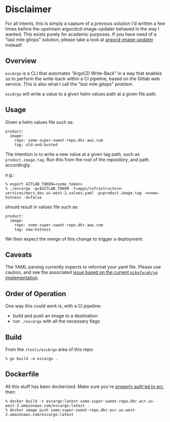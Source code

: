 # Disclaimer

For all intents, this is simply a capture of a previous solution I'd written a few times before the upstream argocdcd-image-updater behaved in the way I wanted. This exists purely for academic purposes. If you have need of a "last mile gitops" solution, please take a look at [argocd-image-updater](https://argocd-image-updater.readthedocs.io/en/stable/) instead! 

## Overview

`escArgo` is a CLI that automates "ArgoCD Write-Back" in a way that enables us to perform the write-back within a CI pipeline, based on the Gitlab web service. This is also what I call the "last mile gitops" problem.

`escArgo` will write a value to a given helm values path at a given file path.

## Usage

Given a helm values file such as:

```
product:
  image:
    repo: some-super-sweet-repo.dkr.aws.com
    tag: old-and-busted
```

The intention is to write a new value at a given tag path, such as `product.image.tag`. Run this from the root of the repository, and path accordingly.

e.g.:

```
% export GITLAB_TOKEN=<some_token>
% ./escargo -g=$GITLAB_TOKEN -f=apps/infrastructure-services/mars.dev.us-west-2.values.yaml -p=product.image.tag -n=new-hotness -d=false
```

should result in values file such as:

```
product:
  image:
    repo: some-super-sweet-repo.dkr.aws.com
    tag: new-hotness
```

We then expect the merge of this change to trigger a deployment.

## Caveats

The YAML parsing currently expects to reformat your yaml file. Please use caution, and see the associated [issue based on the current `mikefarah/yq` implementation](https://github.com/mikefarah/yq/issues/465).

## Order of Operation

One way this could work is, with a CI pipeline:

* build and push an image to a destination
* run `./escargo` with all the necessary flags

## Build

From the `/tools/escArgo` area of this repo:

```
% go build -o escargo .
```

## Dockerfile

All this stuff has been dockerized. Make sure you're [properly auth'ed to ecr](https://docs.aws.amazon.com/AmazonECR/latest/userguide/getting-started-cli.html#cli-authenticate-registry), then:

```
% docker build -t escargo:latest some-super-sweet-repo.dkr.ecr.us-west-2.amazonaws.com/escargo:latest .
% docker image push some-super-sweet-repo.dkr.ecr.us-west-2.amazonaws.com/escargo:latest 
```
